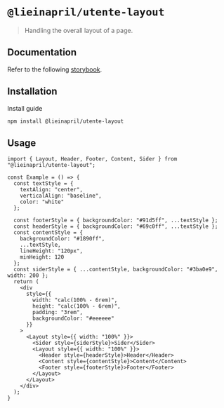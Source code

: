 # `@lieinapril/utente-layout`

> Handling the overall layout of a page.

## Documentation

Refer to the following [storybook](https://lordono.github.io/utente/).

## Installation

Install guide

```bash
npm install @lieinapril/utente-layout
```

## Usage

```JSX
import { Layout, Header, Footer, Content, Sider } from "@lieinapril/utente-layout";

const Example = () => {
  const textStyle = {
    textAlign: "center",
    verticalAlign: "baseline",
    color: "white"
  };

  const footerStyle = { backgroundColor: "#91d5ff", ...textStyle };
  const headerStyle = { backgroundColor: "#69c0ff", ...textStyle };
  const contentStyle = {
    backgroundColor: "#1890ff",
    ...textStyle,
    lineHeight: "120px",
    minHeight: 120
  };
  const siderStyle = { ...contentStyle, backgroundColor: "#3ba0e9", width: 200 };
  return (
    <div
      style={{
        width: "calc(100% - 6rem)",
        height: "calc(100% - 6rem)",
        padding: "3rem",
        backgroundColor: "#eeeeee"
      }}
    >
      <Layout style={{ width: "100%" }}>
        <Sider style={siderStyle}>Sider</Sider>
        <Layout style={{ width: "100%" }}>
          <Header style={headerStyle}>Header</Header>
          <Content style={contentStyle}>Content</Content>
          <Footer style={footerStyle}>Footer</Footer>
        </Layout>
      </Layout>
    </div>
  );
}
```
